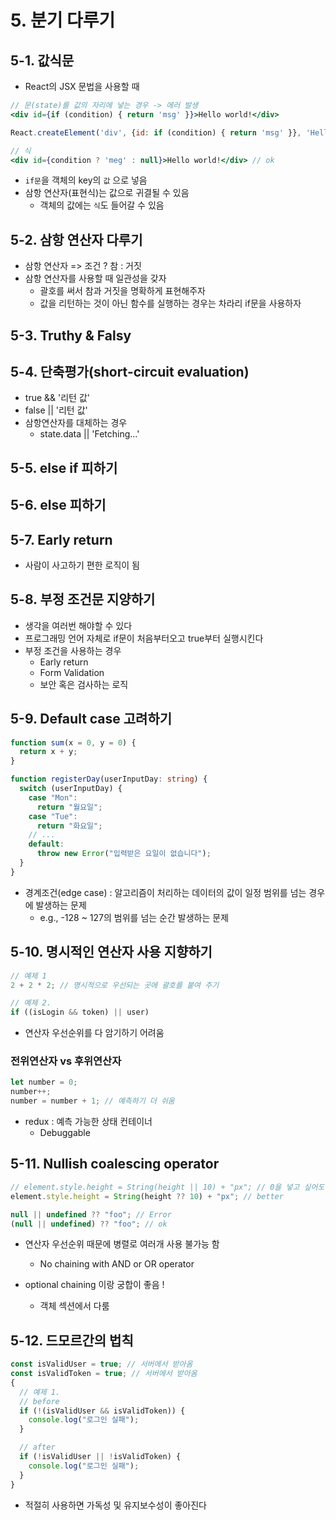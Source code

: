 # 5. 분기 다루기

## 5-1. 값식문

- React의 JSX 문법을 사용할 때

```jsx
// 문(state)를 값의 자리에 넣는 경우 -> 에러 발생
<div id={if (condition) { return 'msg' }}>Hello world!</div>

React.createElement('div', {id: if (condition) { return 'msg' }}, 'Hello world!');

// 식
<div id={condition ? 'meg' : null}>Hello world!</div> // ok
```

- `if문`을 객체의 key의 `값` 으로 넣음
- 삼항 연산자(표현식)는 값으로 귀결될 수 있음
  - 객체의 값에는 `식`도 들어갈 수 있음

## 5-2. 삼항 연산자 다루기

- 삼항 연산자 => 조건 ? 참 : 거짓
- 삼항 연산자를 사용할 때 일관성을 갖자
  - 괄호를 써서 참과 거짓을 명확하게 표현해주자
  - 값을 리턴하는 것이 아닌 함수를 실행하는 경우는 차라리 if문을 사용하자

## 5-3. Truthy & Falsy

## 5-4. 단축평가(short-circuit evaluation)

- true && '리턴 값'
- false || '리턴 값'
- 삼항연산자를 대체하는 경우
  - state.data || 'Fetching...'

## 5-5. else if 피하기

## 5-6. else 피하기

## 5-7. Early return

- 사람이 사고하기 편한 로직이 됨

## 5-8. 부정 조건문 지양하기

- 생각을 여러번 해야할 수 있다
- 프로그래밍 언어 자체로 if문이 처음부터오고 true부터 실행시킨다
- 부정 조건을 사용하는 경우
  - Early return
  - Form Validation
  - 보안 혹은 검사하는 로직

## 5-9. Default case 고려하기

```ts
function sum(x = 0, y = 0) {
  return x + y;
}

function registerDay(userInputDay: string) {
  switch (userInputDay) {
    case "Mon":
      return "월요일";
    case "Tue":
      return "화요일";
    // ...
    default:
      throw new Error("입력받은 요일이 없습니다");
  }
}
```

- 경계조건(edge case) : 알고리즘이 처리하는 데이터의 값이 일정 범위를 넘는 경우에 발생하는 문제
  - e.g., -128 ~ 127의 범위를 넘는 순간 발생하는 문제

## 5-10. 명시적인 연산자 사용 지향하기

```js
// 예제 1
2 + 2 * 2; // 명시적으로 우선되는 곳에 괄호를 붙여 주기

// 예제 2.
if ((isLogin && token) || user)
```

- 연산자 우선순위를 다 암기하기 어려움

### 전위연산자 vs 후위연산자

```js
let number = 0;
number++;
number = number + 1; // 예측하기 더 쉬움
```

- redux : 예측 가능한 상태 컨테이너
  - Debuggable

## 5-11. Nullish coalescing operator

```js
// element.style.height = String(height || 10) + "px"; // 0을 넣고 싶어도 넣을 수 없음
element.style.height = String(height ?? 10) + "px"; // better
```

```js
null || undefined ?? "foo"; // Error
(null || undefined) ?? "foo"; // ok
```

- 연산자 우선순위 때문에 병렬로 여러개 사용 불가능 함

  - No chaining with AND or OR operator

- optional chaining 이랑 궁합이 좋음 !
  - 객체 섹션에서 다룸

## 5-12. 드모르간의 법칙

```js
const isValidUser = true; // 서버에서 받아옴
const isValidToken = true; // 서버에서 받아옴
{
  // 예제 1.
  // before
  if (!(isValidUser && isValidToken)) {
    console.log("로그인 실패");
  }

  // after
  if (!isValidUser || !isValidToken) {
    console.log("로그인 실패");
  }
}
```

- 적절히 사용하면 가독성 및 유지보수성이 좋아진다
